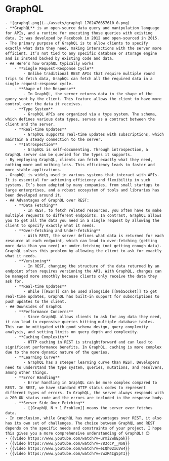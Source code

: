 # GraphQL
	- ![graphql.png](../assets/graphql_1702476657610_0.png)
	- **GraphQL** is an open-source data query and manipulation language for APIs, and a runtime for executing those queries with existing data. It was developed by Facebook in 2012 and open-sourced in 2015.
	- The primary purpose of GraphQL is to allow clients to specify exactly what data they need, making interactions with the server more efficient. It’s not tied to any specific database or storage engine and is instead backed by existing code and data.
	- ## Here’s how GraphQL typically works
		- **Single Request-Response Cycle**
			- Unlike traditional REST APIs that require multiple round trips to fetch data, GraphQL can fetch all the required data in a single request-response cycle.
		- **Shape of the Response**
			- In GraphQL, the server returns data in the shape of the query sent by the client. This feature allows the client to have more control over the data it receives.
		- **Type System**
			- GraphQL APIs are organized via a type system. The schema, which defines various data types, serves as a contract between the client and the server.
		- **Real-time Updates**
			- GraphQL supports real-time updates with subscriptions, which maintain a steady connection to the server.
		- **Introspection**
			- GraphQL is self-documenting. Through introspection, a GraphQL server can be queried for the types it supports.
	- By employing GraphQL, clients can fetch exactly what they need, nothing more and nothing less. This efficiency leads to faster and more stable applications.
	- GraphQL is widely used in various systems that interact with APIs. It is essential for achieving efficiency and flexibility in such systems. It’s been adopted by many companies, from small startups to large enterprises, and a robust ecosystem of tools and libraries has been developed around it.
	- ## Advantages of GraphQL over REST:
		- **Data Fetching**
			- In REST, to fetch related resources, you often have to make multiple requests to different endpoints. In contrast, GraphQL allows you to get all the data you need in a single request by allowing the client to specify exactly what it needs.
		- **Over-fetching and Under-fetching**
			- With REST, the server defines what data is returned for each resource at each endpoint, which can lead to over-fetching (getting more data than you need) or under-fetching (not getting enough data). GraphQL solves this problem by allowing the client to ask for exactly what it needs.
		- **Versioning**
			- In REST, changing the structure of the data returned by an endpoint often requires versioning the API. With GraphQL, changes can be managed more smoothly because clients only receive the data they ask for.
		- **Real-time Updates**
			- While [[REST]] can be used alongside [[WebSocket]] to get real-time updates, GraphQL has built-in support for subscriptions to push updates to the client.
	- ## Downsides of GraphQL
		- **Performance Concerns**
			- Since GraphQL allows clients to ask for any data they need, it can lead to expensive queries hitting multiple database tables. This can be mitigated with good schema design, query complexity analysis, and setting limits on query depth and complexity.
		- **Caching Complexity**
			- HTTP caching in REST is straightforward and can lead to significant performance benefits. In GraphQL, caching is more complex due to the more dynamic nature of the queries.
		- **Learning Curve**
			- GraphQL has a steeper learning curve than REST. Developers need to understand the type system, queries, mutations, and resolvers, among other things.
		- **Error Handling**
			- Error handling in GraphQL can be more complex compared to REST. In REST, we have standard HTTP status codes to represent different types of errors. In GraphQL, the server always responds with a 200 OK status code and the errors are included in the response body.
		- **Server Side Over Fetching**
			- [[GraphQL N + 1 Problem]] means the server over fetches data.
	- In conclusion, while GraphQL has many advantages over REST, it also has its own set of challenges. The choice between GraphQL and REST depends on the specific needs and constraints of your project. I hope this gives you a more comprehensive understanding of GraphQL! 😊
	- {{video https://www.youtube.com/watch?v=urmi2wbEpGk}}
	- {{video https://www.youtube.com/watch?v=783ccP__No8}}
	- {{video https://www.youtube.com/watch?v=eIQh02xuVw4}}
	- {{video https://www.youtube.com/watch?v=7wzR4Ig5pTI}}